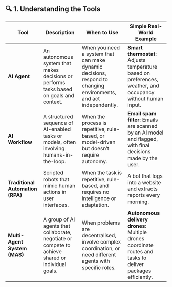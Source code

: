 ## 🔍 1. Understanding the Tools

| Tool | Description | When to Use | Simple Real-World Example |
|------|-------------|-------------|----------------------------|
| **AI Agent** | An autonomous system that makes decisions or performs tasks based on goals and context. | When you need a system that can make dynamic decisions, respond to changing environments, and act independently. | **Smart thermostat**: Adjusts temperature based on preferences, weather, and occupancy without human input. |
| **AI Workflow** | A structured sequence of AI-enabled tasks or models, often involving humans-in-the-loop. | When the process is repetitive, rule-based, or model-driven but doesn’t require autonomy. | **Email spam filter**: Emails are scanned by an AI model and flagged, with final decisions made by the user. |
| **Traditional Automation (RPA)** | Scripted robots that mimic human actions in user interfaces. | When the task is repetitive, rule-based, and requires no intelligence or adaptation. | A bot that logs into a website and extracts reports every morning. |
| **Multi-Agent System (MAS)** | A group of AI agents that collaborate, negotiate or compete to achieve shared or individual goals. | When problems are decentralised, involve complex coordination, or need different agents with specific roles. | **Autonomous delivery drones**: Multiple drones coordinate routes and tasks to deliver packages efficiently. |
